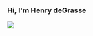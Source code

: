 ### Hi, I'm Henry deGrasse

<img src = "https://github-readme-stats.vercel.app/api?username=HenryDeGrasse&&show_icons=true&title_color=ffffff&icon_color=bb2acf&text_color=daf7dc&bg_color=191919">
